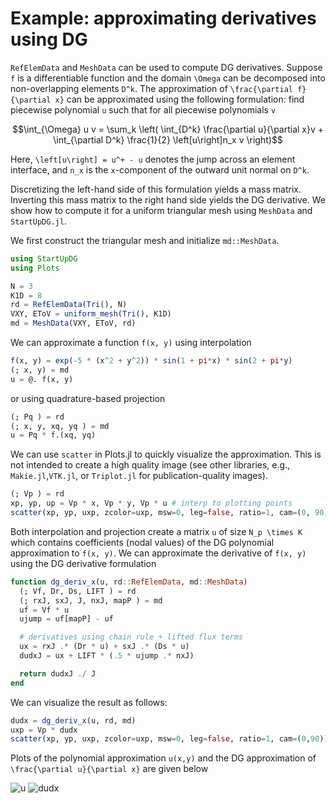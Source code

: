 # Example: approximating derivatives using DG

`RefElemData` and `MeshData` can be used to compute DG derivatives. Suppose ``f`` is a differentiable function and the domain ``\Omega`` can be decomposed into non-overlapping elements ``D^k``. The approximation of ``\frac{\partial f}{\partial x}`` can be approximated using the following formulation: find piecewise polynomial ``u`` such that for all piecewise polynomials ``v``
```math
\int_{\Omega} u v = \sum_k \left( \int_{D^k} \frac{\partial u}{\partial x}v + \int_{\partial D^k} \frac{1}{2} \left[u\right]n_x v \right)
```
Here, ``\left[u\right] = u^+ - u`` denotes the jump across an element interface, and ``n_x`` is the ``x``-component of the outward unit normal on ``D^k``.

Discretizing the left-hand side of this formulation yields a mass matrix. Inverting this mass matrix to the right hand side yields the DG derivative. We show how to compute it for a uniform triangular mesh using `MeshData` and `StartUpDG.jl`.

We first construct the triangular mesh and initialize `md::MeshData`.
```julia
using StartUpDG
using Plots

N = 3
K1D = 8
rd = RefElemData(Tri(), N)
VXY, EToV = uniform_mesh(Tri(), K1D)
md = MeshData(VXY, EToV, rd)
```
We can approximate a function ``f(x, y)`` using interpolation
```julia
f(x, y) = exp(-5 * (x^2 + y^2)) * sin(1 + pi*x) * sin(2 + pi*y)
(; x, y) = md
u = @. f(x, y)
```
or using quadrature-based projection
```julia
(; Pq ) = rd
(; x, y, xq, yq ) = md
u = Pq * f.(xq, yq)
```
We can use `scatter` in Plots.jl to quickly visualize the approximation. This is not intended to create a high quality image (see other libraries, e.g., `Makie.jl`,`VTK.jl`, or `Triplot.jl` for publication-quality images).
```julia
(; Vp ) = rd
xp, yp, up = Vp * x, Vp * y, Vp * u # interp to plotting points
scatter(xp, yp, uxp, zcolor=uxp, msw=0, leg=false, ratio=1, cam=(0, 90))
```
Both interpolation and projection create a matrix `u` of size ``N_p \times K`` which contains coefficients (nodal values) of the DG polynomial approximation to ``f(x, y)``. We can approximate the derivative of ``f(x, y)`` using the DG derivative formulation
```julia
function dg_deriv_x(u, rd::RefElemData, md::MeshData)
  (; Vf, Dr, Ds, LIFT ) = rd
  (; rxJ, sxJ, J, nxJ, mapP ) = md
  uf = Vf * u
  ujump = uf[mapP] - uf

  # derivatives using chain rule + lifted flux terms
  ux = rxJ .* (Dr * u) + sxJ .* (Ds * u)  
  dudxJ = ux + LIFT * (.5 * ujump .* nxJ)

  return dudxJ ./ J
end
```
We can visualize the result as follows:
```julia
dudx = dg_deriv_x(u, rd, md)
uxp = Vp * dudx
scatter(xp, yp, uxp, zcolor=uxp, msw=0, leg=false, ratio=1, cam=(0,90))
```
Plots of the polynomial approximation ``u(x,y)`` and the DG approximation of ``\frac{\partial u}{\partial x}`` are given below

![u](assets/u.png)
![dudx](assets/dudx.png)
 ⠀
